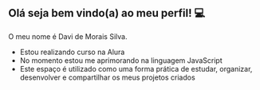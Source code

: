 ## Olá seja bem vindo(a) ao meu perfil! 💻

O meu nome é Davi de Morais Silva.

- Estou realizando curso na Alura
- No momento estou me aprimorando na linguagem JavaScript
- Este espaço é utilizado como uma forma prática de estudar, organizar, desenvolver e compartilhar os meus projetos criados
